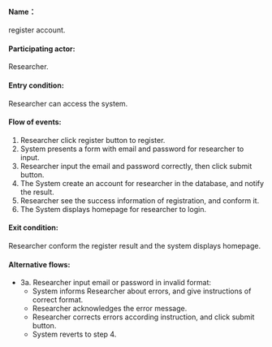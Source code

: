 #### Name：
register account.
#### Participating actor: 
Researcher.
#### Entry condition: 
Researcher can access the system.
#### Flow of events: 
1. Researcher click register button to register.
2. System presents a form with email and password for researcher to input.
3. Researcher input the email and password correctly, then click submit button.
4. The System create an account for researcher in the database, and notify the result.
5. Researcher see the success information of registration, and conform it.
6. The System displays homepage for researcher to login.
#### Exit condition: 
Researcher conform the register result and the system displays homepage.
#### Alternative flows: 
* 3a. Researcher input email or password in invalid format:
    * System informs Researcher about errors, and give instructions of correct format.
    * Researcher acknowledges the error message.
    * Researcher corrects errors according instruction, and click submit button.
    * System reverts to step 4.